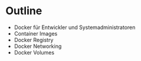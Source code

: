 # Outline

* Docker für Entwickler und Systemadministratoren
* Container Images
* Docker Registry
* Docker Networking
* Docker Volumes

